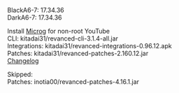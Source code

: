 BlackA6-7: 17.34.36  
DarkA6-7: 17.34.36  

Install [Microg](https://github.com/ReVanced/GmsCore/releases) for non-root YouTube  
CLI: kitadai31/revanced-cli-3.1.4-all.jar  
Integrations: kitadai31/revanced-integrations-0.96.12.apk  
Patches: kitadai31/revanced-patches-2.160.12.jar  
[Changelog](https://github.com/kitadai31/revanced-patches-android6-7/releases/tag/v2.160.12)  

Skipped:  
Patches: inotia00/revanced-patches-4.16.1.jar    
